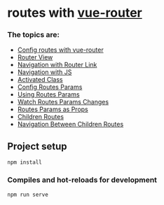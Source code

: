 # routes with [vue-router](https://v3.router.vuejs.org/)

### The topics are:

* [Config routes with vue-router](https://github.com/robsonoduarte/learn-vue/blob/1c6916113dcc49e91a879474ad687a69b38d60e0/vuejs-2-curse/routes/src/router.js#L11)
* [Router View](https://github.com/robsonoduarte/learn-vue/blob/1c6916113dcc49e91a879474ad687a69b38d60e0/vuejs-2-curse/routes/src/App.vue#L5)
* [Navigation with Router Link](https://github.com/robsonoduarte/learn-vue/blob/1c6916113dcc49e91a879474ad687a69b38d60e0/vuejs-2-curse/routes/src/components/template/Menu.vue#L4)
* [Navigation with JS](https://github.com/robsonoduarte/learn-vue/blob/1c6916113dcc49e91a879474ad687a69b38d60e0/vuejs-2-curse/routes/src/components/user/User.vue#L15)
* [Activated Class](https://github.com/robsonoduarte/learn-vue/blob/1c6916113dcc49e91a879474ad687a69b38d60e0/vuejs-2-curse/routes/src/components/template/Menu.vue#L5)
* [Config Routes Params](https://github.com/robsonoduarte/learn-vue/blob/1c6916113dcc49e91a879474ad687a69b38d60e0/vuejs-2-curse/routes/src/router.js#L24-L25)
* [Using Routes Params](https://github.com/robsonoduarte/learn-vue/blob/1c6916113dcc49e91a879474ad687a69b38d60e0/vuejs-2-curse/routes/src/components/user/UserDetail.vue#L15)
* [Watch Routes Params Changes](https://github.com/robsonoduarte/learn-vue/blob/1c6916113dcc49e91a879474ad687a69b38d60e0/vuejs-2-curse/routes/src/components/user/UserDetail.vue#L18-L21)
* [Routes Params as Props](https://github.com/robsonoduarte/learn-vue/blob/1c6916113dcc49e91a879474ad687a69b38d60e0/vuejs-2-curse/routes/src/components/user/UserDetail.vue#L12)
* [Children Routes](https://github.com/robsonoduarte/learn-vue/blob/1c6916113dcc49e91a879474ad687a69b38d60e0/vuejs-2-curse/routes/src/router.js#L22)
* [Navigation Between Children Routes](https://github.com/robsonoduarte/learn-vue/blob/1c6916113dcc49e91a879474ad687a69b38d60e0/vuejs-2-curse/routes/src/components/user/User.vue#L5)



## Project setup
```
npm install
```

### Compiles and hot-reloads for development
```
npm run serve
```
